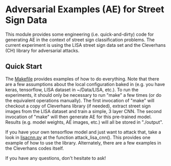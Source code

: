 # Adversarial Examples (AE) for Street Sign Data

This module provides some engineering (i.e. quick-and-dirty) code for generating AE in the context of street sign classification problems.  The current experiment is using the LISA street sign data set and the Cleverhans (CH) library for adversarial attacks.

## Quick Start

The [Makefile](./Makefile) provides examples of how to do everything.  Note that there are a few assumptions about the local configuration baked in (e.g. you have keras, tensorflow, LISA dataset in ~/Data/LISA, etc.).  To run the experiments, it should only be necessary to run "make" a few times (or do the equivalent operations manually).  The first invocation of "make" will checkout a copy of Cleverhans library (if needed), extract street sign images from the LISA dataset and train a simple, 3 layer CNN.  The second invocation of "make" will then generate AE for this pre-trained model.  Results (e.g. model weights, AE images, etc.) will all be stored in "./output".  

If you have your own tensorflow model and just want to attack that, take a look in [lisacnn.py](./lisacnn.py) at the function attack_lisa_cnn().  This provides one example of how to use the library.  Alternately, there are a few examples in the Cleverhans codes itself.

If you have any questions, don't hesitate to ask!
